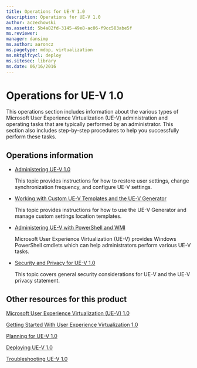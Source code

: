 ```yaml
---
title: Operations for UE-V 1.0
description: Operations for UE-V 1.0
author: aczechowski
ms.assetid: 5b4a82fd-3145-49e8-ac06-f9cc583abe5f
ms.reviewer: 
manager: dansimp
ms.author: aaroncz
ms.pagetype: mdop, virtualization
ms.mktglfcycl: deploy
ms.sitesec: library
ms.date: 06/16/2016
---
```



# Operations for UE-V 1.0


This operations section includes information about the various types of Microsoft User Experience Virtualization (UE-V) administration and operating tasks that are typically performed by an administrator. This section also includes step-by-step procedures to help you successfully perform these tasks.

## Operations information


-   [Administering UE-V 1.0](administering-ue-v-10.md)

    This topic provides instructions for how to restore user settings, change synchronization frequency, and configure UE-V settings.

-   [Working with Custom UE-V Templates and the UE-V Generator](working-with-custom-ue-v-templates-and-the-ue-v-generator.md)

    This topic provides instructions for how to use the UE-V Generator and manage custom settings location templates.

-   [Administering UE-V with PowerShell and WMI](administering-ue-v-with-powershell-and-wmi.md)

    Microsoft User Experience Virtualization (UE-V) provides Windows PowerShell cmdlets which can help administrators perform various UE-V tasks.

-   [Security and Privacy for UE-V 1.0](security-and-privacy-for-ue-v-10.md)

    This topic covers general security considerations for UE-V and the UE-V privacy statement.

## Other resources for this product


[Microsoft User Experience Virtualization (UE-V) 1.0](index.md)

[Getting Started With User Experience Virtualization 1.0](getting-started-with-user-experience-virtualization-10.md)

[Planning for UE-V 1.0](planning-for-ue-v-10.md)

[Deploying UE-V 1.0](deploying-ue-v-10.md)

[Troubleshooting UE-V 1.0](troubleshooting-ue-v-10.md)

 

 





